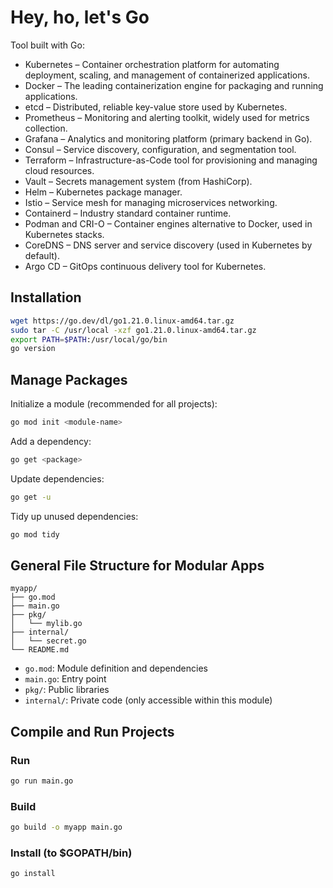 # Hey, ho, let's Go

Tool built with Go:

- Kubernetes – Container orchestration platform for automating deployment, scaling, and management of containerized applications.
- Docker – The leading containerization engine for packaging and running applications.
- etcd – Distributed, reliable key-value store used by Kubernetes.
- Prometheus – Monitoring and alerting toolkit, widely used for metrics collection.
- Grafana – Analytics and monitoring platform (primary backend in Go).
- Consul – Service discovery, configuration, and segmentation tool.
- Terraform – Infrastructure-as-Code tool for provisioning and managing cloud resources.
- Vault – Secrets management system (from HashiCorp).
- Helm – Kubernetes package manager.
- Istio – Service mesh for managing microservices networking.
- Containerd – Industry standard container runtime.
- Podman and CRI-O – Container engines alternative to Docker, used in Kubernetes stacks.
- CoreDNS – DNS server and service discovery (used in Kubernetes by default).
- Argo CD – GitOps continuous delivery tool for Kubernetes.

## Installation

```bash
wget https://go.dev/dl/go1.21.0.linux-amd64.tar.gz
sudo tar -C /usr/local -xzf go1.21.0.linux-amd64.tar.gz
export PATH=$PATH:/usr/local/go/bin
go version
```

## Manage Packages

Initialize a module (recommended for all projects):

```bash
go mod init <module-name>
```

Add a dependency:

```bash
go get <package>
```

Update dependencies:

```bash
go get -u
```

Tidy up unused dependencies:

```bash
go mod tidy
```

## General File Structure for Modular Apps

```
myapp/
├── go.mod
├── main.go
├── pkg/
│   └── mylib.go
├── internal/
│   └── secret.go
└── README.md
```

- `go.mod`: Module definition and dependencies
- `main.go`: Entry point
- `pkg/`: Public libraries
- `internal/`: Private code (only accessible within this module)

## Compile and Run Projects

### Run

```bash
go run main.go
```

### Build

```bash
go build -o myapp main.go
```

### Install (to $GOPATH/bin)

```bash
go install
```
